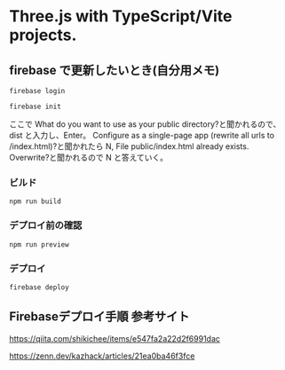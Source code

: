 # Three.js with TypeScript/Vite projects.

## firebase で更新したいとき(自分用メモ)

```
firebase login
```

```
firebase init
```

ここで What do you want to use as your public directory?と聞かれるので、dist と入力し、Enter。
Configure as a single-page app (rewrite all urls to /index.html)?と聞かれたら N, File public/index.html already exists. Overwrite?と聞かれるので N と答えていく。

### ビルド

```
npm run build
```

### デプロイ前の確認

```
npm run preview
```

### デプロイ

```
firebase deploy
```

## Firebaseデプロイ手順 参考サイト

https://qiita.com/shikichee/items/e547fa2a22d2f6991dac

https://zenn.dev/kazhack/articles/21ea0ba46f3fce
